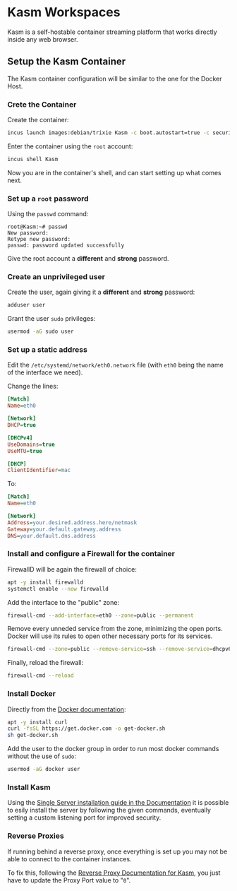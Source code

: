 # Kasm Workspaces
Kasm is a self-hostable container streaming platform that works directly inside any web browser.

## Setup the Kasm Container
The Kasm container configuration will be similar to the one for the Docker Host.

### Crete the Container
Create the container:
```bash 
incus launch images:debian/trixie Kasm -c boot.autostart=true -c security.nesting=true -c security.syscalls.intercept.mknod=true -c security.syscalls.intercept.setxattr=true
```
Enter the container using the `root` account:
```bash
incus shell Kasm
```
Now you are in the container's shell, and can start setting up what comes next.

### Set up a `root` password
Using the `passwd` command:
```shell
root@Kasm:~# passwd
New password: 
Retype new password: 
passwd: password updated successfully
```
Give the root account a **different** and **strong** password.

### Create an unprivileged user
Create the user, again giving it a **different** and **strong** password:
```bash
adduser user
```
Grant the user `sudo` privileges:
```bash
usermod -aG sudo user
```

### Set up a static address
Edit the `/etc/systemd/network/eth0.network` file (with `eth0` being the name of the interface we need).

Change the lines:
```ini
[Match]
Name=eth0

[Network]
DHCP=true

[DHCPv4]
UseDomains=true
UseMTU=true

[DHCP]
ClientIdentifier=mac
```
To:
```ini
[Match]
Name=eth0

[Network]
Address=your.desired.address.here/netmask
Gateway=your.default.gateway.address
DNS=your.default.dns.address
```

### Install and configure a Firewall for the container
FirewallD will be again the firewall of choice:
```bash
apt -y install firewalld
systemctl enable --now firewalld
```
Add the interface to the "public" zone:
```bash
firewall-cmd --add-interface=eth0 --zone=public --permanent
```
Remove every unneded service from the zone, minimizing the open ports. Docker will use its rules to open other necessary ports for its services.
```bash
firewall-cmd --zone=public --remove-service=ssh --remove-service=dhcpv6-client --permanent
```
Finally, reload the firewall:
```bash
firewall-cmd --reload
```

### Install Docker
Directly from the [Docker documentation](https://docs.docker.com/engine/install/debian/#install-using-the-convenience-script):
```bash
apt -y install curl
curl -fsSL https://get.docker.com -o get-docker.sh
sh get-docker.sh
```
Add the user to the docker group in order to run most docker commands without the use of `sudo`:
```bash
usermod -aG docker user
```

### Install Kasm
Using the [Single Server installation guide in the Documentation](https://www.kasmweb.com/docs/latest/install/single_server_install.html#installation-guide) it is possible to esily install the server by following the given commands, eventually setting a custom listening port for improved security.

### Reverse Proxies
If running behind a reverse proxy, once everything is set up you may not be able to connect to the container instances.

To fix this, following the [Reverse Proxy Documentation for Kasm](https://www.kasmweb.com/docs/latest/how_to/reverse_proxy.html#update-zones), you just have to update the Proxy Port value to "`0`".